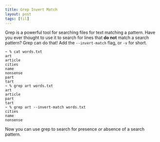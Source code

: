 ```yaml
---
title: Grep Invert Match
layout: post
tags: [til]
---
```


Grep is a powerful tool for searching files for text matching a pattern. Have you ever
thought to use it to search for lines that **do not** match a search pattern?
Grep can do that! Add the `--invert-match` flag, or `-v` for short.

```shell
~ % cat words.txt
art
article
cities
name
nonsense
part
tart
~ % grep art words.txt
art
article
part
tart
~ % grep art --invert-match words.txt
cities
name
nonsense
```

Now you can use grep to search for presence *or* absence of a search pattern.
